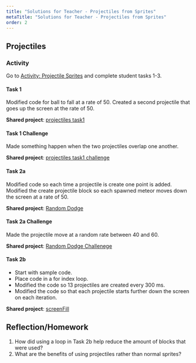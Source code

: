 ```yaml
---
title: "Solutions for Teacher - Projectiles from Sprites"
metaTitle: "Solutions for Teacher - Projectiles from Sprites"
order: 2
---
```


## Projectiles

### Activity

Go to [Activity: Projectile Sprites](https://arcade.makecode.com/courses/csintro1/loops/projectiles) and complete student tasks 1-3.

#### Task 1

Modified code for ball to fall at a rate of 50.
Created a second projectile that goes up the screen at the rate of 50.

**Shared project**: [projectiles task1](https://arcade.makecode.com/54655-88238-43250-15910)

#### Task 1 Challenge

Made something happen when the two projectiles overlap one another.

**Shared project**: [projectiles task1 challenge](https://arcade.makecode.com/78082-58060-25738-62202)

#### Task 2a

Modified code so each time a projectile is create one point is added.
Modified the create projectile block so each spawned meteor moves down the screen at a rate of 50.

**Shared project**: [Random Dodge](https://arcade.makecode.com/23864-00251-85461-06551)

#### Task 2a Challenge

Made the projectile move at a random rate between 40 and 60.

**Shared project**: [Random Dodge Challenege](https://arcade.makecode.com/80487-02817-81999-33660)

#### Task 2b

* Start with sample code.
* Place code in a for index loop.
* Modified the code so 13 projectiles are created every 300 ms.
* Modified the code so that each projectile starts further down the screen on each iteration.

**Shared project**: [screenFill](https://arcade.makecode.com/98544-33494-62501-02894)

## Reflection/Homework

1. How did using a loop in Task 2b help reduce the amount of blocks that were used?
2. What are the benefits of using projectiles rather than normal sprites?
